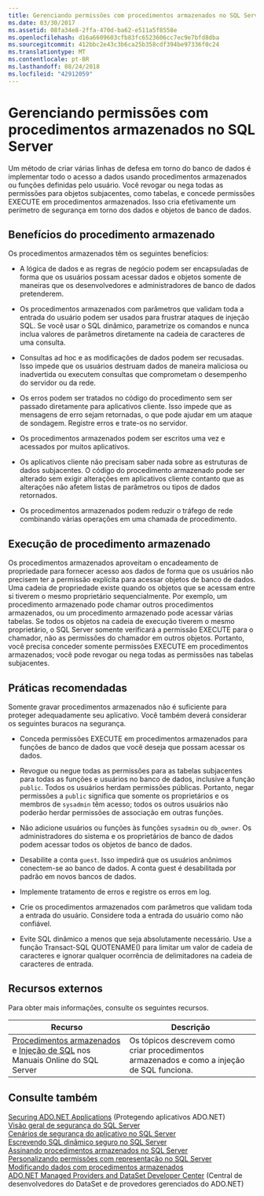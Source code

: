 ```yaml
---
title: Gerenciando permissões com procedimentos armazenados no SQL Server
ms.date: 03/30/2017
ms.assetid: 08fa34e8-2ffa-470d-ba62-e511a5f8558e
ms.openlocfilehash: d16a6609603cfb83fc6523606cc7ec9e7bfd8dba
ms.sourcegitcommit: 412bbc2e43c3b6ca25b358cdf394be97336f0c24
ms.translationtype: MT
ms.contentlocale: pt-BR
ms.lasthandoff: 08/24/2018
ms.locfileid: "42912059"
---
```

# <a name="managing-permissions-with-stored-procedures-in-sql-server"></a>Gerenciando permissões com procedimentos armazenados no SQL Server
Um método de criar várias linhas de defesa em torno do banco de dados é implementar todo o acesso a dados usando procedimentos armazenados ou funções definidas pelo usuário. Você revogar ou nega todas as permissões para objetos subjacentes, como tabelas, e concede permissões EXECUTE em procedimentos armazenados. Isso cria efetivamente um perímetro de segurança em torno dos dados e objetos de banco de dados.  
  
## <a name="stored-procedure-benefits"></a>Benefícios do procedimento armazenado  
 Os procedimentos armazenados têm os seguintes benefícios:  
  
-   A lógica de dados e as regras de negócio podem ser encapsuladas de forma que os usuários possam acessar dados e objetos somente de maneiras que os desenvolvedores e administradores de banco de dados pretenderem.  
  
-   Os procedimentos armazenados com parâmetros que validam toda a entrada do usuário podem ser usados para frustrar ataques de injeção SQL. Se você usar o SQL dinâmico, parametrize os comandos e nunca inclua valores de parâmetros diretamente na cadeia de caracteres de uma consulta.  
  
-   Consultas ad hoc e as modificações de dados podem ser recusadas. Isso impede que os usuários destruam dados de maneira maliciosa ou inadvertida ou executem consultas que comprometam o desempenho do servidor ou da rede.  
  
-   Os erros podem ser tratados no código do procedimento sem ser passado diretamente para aplicativos cliente. Isso impede que as mensagens de erro sejam retornadas, o que pode ajudar em um ataque de sondagem. Registre erros e trate-os no servidor.  
  
-   Os procedimentos armazenados podem ser escritos uma vez e acessados por muitos aplicativos.  
  
-   Os aplicativos cliente não precisam saber nada sobre as estruturas de dados subjacentes. O código do procedimento armazenado pode ser alterado sem exigir alterações em aplicativos cliente contanto que as alterações não afetem listas de parâmetros ou tipos de dados retornados.  
  
-   Os procedimentos armazenados podem reduzir o tráfego de rede combinando várias operações em uma chamada de procedimento.  
  
## <a name="stored-procedure-execution"></a>Execução de procedimento armazenado  
 Os procedimentos armazenados aproveitam o encadeamento de propriedade para fornecer acesso aos dados de forma que os usuários não precisem ter a permissão explícita para acessar objetos de banco de dados. Uma cadeia de propriedade existe quando os objetos que se acessam entre si tiverem o mesmo proprietário sequencialmente. Por exemplo, um procedimento armazenado pode chamar outros procedimentos armazenados, ou um procedimento armazenado pode acessar várias tabelas. Se todos os objetos na cadeia de execução tiverem o mesmo proprietário, o SQL Server somente verificará a permissão EXECUTE para o chamador, não as permissões do chamador em outros objetos. Portanto, você precisa conceder somente permissões EXECUTE em procedimentos armazenados; você pode revogar ou nega todas as permissões nas tabelas subjacentes.  
  
## <a name="best-practices"></a>Práticas recomendadas  
 Somente gravar procedimentos armazenados não é suficiente para proteger adequadamente seu aplicativo. Você também deverá considerar os seguintes buracos na segurança.  
  
-   Conceda permissões EXECUTE em procedimentos armazenados para funções de banco de dados que você deseja que possam acessar os dados.  
  
-   Revogue ou negue todas as permissões para as tabelas subjacentes para todas as funções e usuários no banco de dados, inclusive a função `public`. Todos os usuários herdam permissões públicas. Portanto, negar permissões a `public` significa que somente os proprietários e os membros de `sysadmin` têm acesso; todos os outros usuários não poderão herdar permissões de associação em outras funções.  
  
-   Não adicione usuários ou funções às funções `sysadmin` ou `db_owner`. Os administradores do sistema e os proprietários de banco de dados podem acessar todos os objetos de banco de dados.  
  
-   Desabilite a conta `guest`. Isso impedirá que os usuários anônimos conectem-se ao banco de dados. A conta guest é desabilitada por padrão em novos bancos de dados.  
  
-   Implemente tratamento de erros e registre os erros em log.  
  
-   Crie os procedimentos armazenados com parâmetros que validam toda a entrada do usuário. Considere toda a entrada do usuário como não confiável.  
  
-   Evite SQL dinâmico a menos que seja absolutamente necessário. Use a função Transact-SQL QUOTENAME() para limitar um valor de cadeia de caracteres e ignorar qualquer ocorrência de delimitadores na cadeia de caracteres de entrada.  
  
## <a name="external-resources"></a>Recursos externos  
 Para obter mais informações, consulte os seguintes recursos.  
  
|Recurso|Descrição|  
|--------------|-----------------|  
|[Procedimentos armazenados](/sql/relational-databases/stored-procedures/stored-procedures-database-engine) e [Injeção de SQL](http://go.microsoft.com/fwlink/?LinkId=98234) nos Manuais Online do SQL Server|Os tópicos descrevem como criar procedimentos armazenados e como a injeção de SQL funciona.|  
  
## <a name="see-also"></a>Consulte também  
 [Securing ADO.NET Applications](../../../../../docs/framework/data/adonet/securing-ado-net-applications.md) (Protegendo aplicativos ADO.NET)  
 [Visão geral de segurança do SQL Server](../../../../../docs/framework/data/adonet/sql/overview-of-sql-server-security.md)  
 [Cenários de segurança do aplicativo no SQL Server](../../../../../docs/framework/data/adonet/sql/application-security-scenarios-in-sql-server.md)  
 [Escrevendo SQL dinâmico seguro no SQL Server](../../../../../docs/framework/data/adonet/sql/writing-secure-dynamic-sql-in-sql-server.md)  
 [Assinando procedimentos armazenados no SQL Server](../../../../../docs/framework/data/adonet/sql/signing-stored-procedures-in-sql-server.md)  
 [Personalizando permissões com representação no SQL Server](../../../../../docs/framework/data/adonet/sql/customizing-permissions-with-impersonation-in-sql-server.md)  
 [Modificando dados com procedimentos armazenados](../../../../../docs/framework/data/adonet/modifying-data-with-stored-procedures.md)  
 [ADO.NET Managed Providers and DataSet Developer Center](http://go.microsoft.com/fwlink/?LinkId=217917) (Central de desenvolvedores do DataSet e de provedores gerenciados do ADO.NET)
